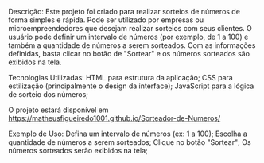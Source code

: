 Descrição:
Este projeto foi criado para realizar sorteios de números de forma simples e rápida. Pode ser utilizado por empresas ou microempreendedores que desejam realizar sorteios com seus clientes. O usuário pode definir um intervalo de números (por exemplo, de 1 a 100) e também a quantidade de números a serem sorteados. Com as informações definidas, basta clicar no botão de "Sortear" e os números sorteados são exibidos na tela.

Tecnologias Utilizadas:
HTML para estrutura da aplicação;
CSS para estilização (principalmente o design da interface);
JavaScript para a lógica de sorteio dos números;

O projeto estará disponível em https://matheusfigueiredo1001.github.io/Sorteador-de-Numeros/

Exemplo de Uso:
Defina um intervalo de números (ex: 1 a 100);
Escolha a quantidade de números a serem sorteados;
Clique no botão "Sortear";
Os números sorteados serão exibidos na tela;
